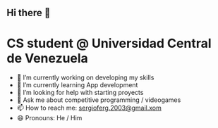 ## Hi there 👋

# CS student @ Universidad Central de Venezuela

- 🔭 I’m currently working on developing my skills
- 🌱 I’m currently learning App development
- 🤔 I’m looking for help with starting proyects
- 💬 Ask me about competitive programming / videogames
- 📫 How to reach me: sergioferg.2003@gmail.xom
- 😄 Pronouns: He / Him
